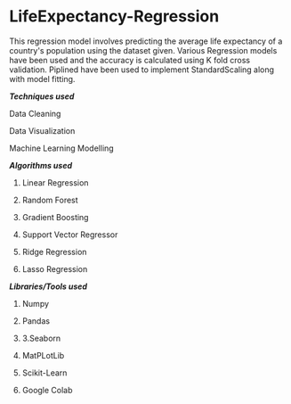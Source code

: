 # LifeExpectancy-Regression

This regression model involves predicting the average life expectancy of a country's population using the dataset given. Various Regression models have been used and the accuracy is calculated using K fold cross validation. Piplined have been used to implement StandardScaling along with model fitting.



***Techniques used***

Data Cleaning

Data Visualization

Machine Learning Modelling


***Algorithms used***

1. Linear Regression

2. Random Forest

3. Gradient Boosting

4. Support Vector Regressor

5. Ridge Regression

6. Lasso Regression


***Libraries/Tools used***

1. Numpy

2. Pandas

3. 3.Seaborn

4. MatPLotLib

5. Scikit-Learn

6. Google Colab

